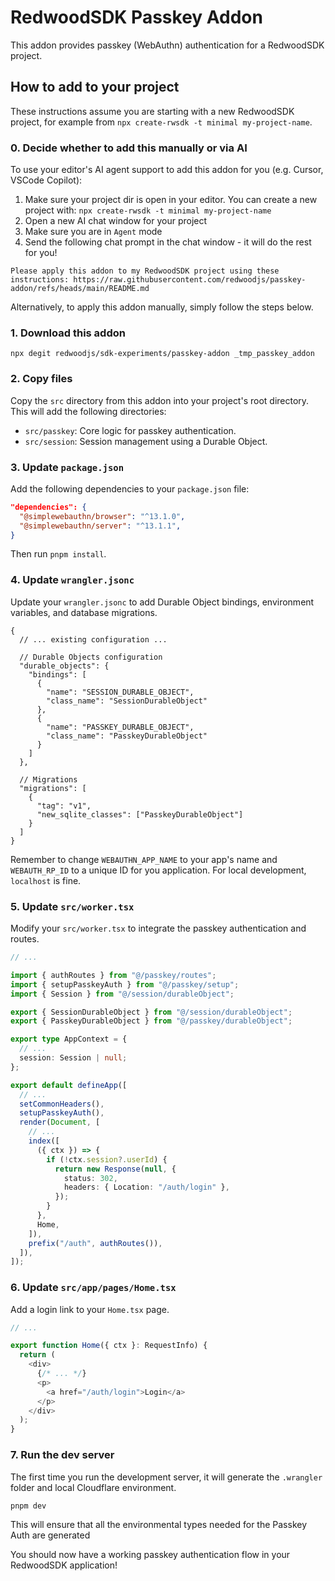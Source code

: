 # RedwoodSDK Passkey Addon

This addon provides passkey (WebAuthn) authentication for a RedwoodSDK project.

## How to add to your project

These instructions assume you are starting with a new RedwoodSDK project, for example from `npx create-rwsdk -t minimal my-project-name`.

### 0. Decide whether to add this manually or via AI

To use your editor's AI agent support to add this addon for you (e.g. Cursor, VSCode Copilot):
1. Make sure your project dir is open in your editor. You can create a new project with: `npx create-rwsdk -t minimal my-project-name`
2. Open a new AI chat window for your project
3. Make sure you are in `Agent` mode
4. Send the following chat prompt in the chat window - it will do the rest for you!

```
Please apply this addon to my RedwoodSDK project using these instructions: https://raw.githubusercontent.com/redwoodjs/passkey-addon/refs/heads/main/README.md
```

Alternatively, to apply this addon manually, simply follow the steps below.

### 1. Download this addon

```
npx degit redwoodjs/sdk-experiments/passkey-addon _tmp_passkey_addon
```

### 2. Copy files

Copy the `src` directory from this addon into your project's root directory. This will add the following directories:

- `src/passkey`: Core logic for passkey authentication.
- `src/session`: Session management using a Durable Object.

### 3. Update `package.json`

Add the following dependencies to your `package.json` file:

```json
"dependencies": {
  "@simplewebauthn/browser": "^13.1.0",
  "@simplewebauthn/server": "^13.1.1",
}
```

Then run `pnpm install`.

### 4. Update `wrangler.jsonc`

Update your `wrangler.jsonc` to add Durable Object bindings, environment variables, and database migrations.

```jsonc
{
  // ... existing configuration ...

  // Durable Objects configuration
  "durable_objects": {
    "bindings": [
      {
        "name": "SESSION_DURABLE_OBJECT",
        "class_name": "SessionDurableObject"
      },
      {
        "name": "PASSKEY_DURABLE_OBJECT",
        "class_name": "PasskeyDurableObject"
      }
    ]
  },

  // Migrations
  "migrations": [
    {
      "tag": "v1",
      "new_sqlite_classes": ["PasskeyDurableObject"]
    }
  ]
}
```

Remember to change `WEBAUTHN_APP_NAME` to your app's name and `WEBAUTH_RP_ID` to a unique ID for you application. For local development, `localhost` is fine.

### 5. Update `src/worker.tsx`

Modify your `src/worker.tsx` to integrate the passkey authentication and routes.

```typescript
// ...

import { authRoutes } from "@/passkey/routes";
import { setupPasskeyAuth } from "@/passkey/setup";
import { Session } from "@/session/durableObject";

export { SessionDurableObject } from "@/session/durableObject";
export { PasskeyDurableObject } from "@/passkey/durableObject";

export type AppContext = {
  // ...
  session: Session | null;
};

export default defineApp([
  // ...
  setCommonHeaders(),
  setupPasskeyAuth(),
  render(Document, [
    // ...
    index([
      ({ ctx }) => {
        if (!ctx.session?.userId) {
          return new Response(null, {
            status: 302,
            headers: { Location: "/auth/login" },
          });
        }
      },
      Home,
    ]),
    prefix("/auth", authRoutes()),
  ]),
]);
```

### 6. Update `src/app/pages/Home.tsx`

Add a login link to your `Home.tsx` page.

```typescript
// ...

export function Home({ ctx }: RequestInfo) {
  return (
    <div>
      {/* ... */}
      <p>
        <a href="/auth/login">Login</a>
      </p>
    </div>
  );
}
```

### 7. Run the dev server

The first time you run the development server, it will generate the `.wrangler` folder and local Cloudflare environment.

```shell
pnpm dev
```


This will ensure that all the environmental types needed for the Passkey Auth are generated

You should now have a working passkey authentication flow in your RedwoodSDK application!